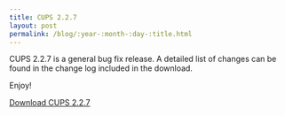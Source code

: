 ```yaml
---
title: CUPS 2.2.7
layout: post
permalink: /blog/:year-:month-:day-:title.html
---
```


CUPS 2.2.7 is a general bug fix release. A detailed list of changes can be found
in the change log included in the download.

Enjoy!

<a class="btn btn-default" href="https://github.com/apple/cups/releases/tag/v2.2.7">Download CUPS 2.2.7</a>

